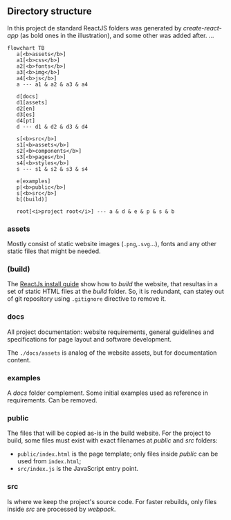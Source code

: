 
## Directory structure
In this project de standard ReactJS folders was generated by *create-react-app* (as bold ones in the illustration), and some other was added after.
...

```mermaid
flowchart TB
   a[<b>assets</b>]
   a1[<b>css</b>]
   a2[<b>fonts</b>]
   a3[<b>img</b>]
   a4[<b>js</b>]
   a --- a1 & a2 & a3 & a4

   d[docs]
   d1[assets]
   d2[en]
   d3[es]
   d4[pt]
   d --- d1 & d2 & d3 & d4    

   s[<b>src</b>]
   s1[<b>assets</b>]
   s2[<b>components</b>]
   s3[<b>pages</b>]
   s4[<b>styles</b>]
   s --- s1 & s2 & s3 & s4    

   e[examples]
   p[<b>public</b>]
   s[<b>src</b>]
   b[(build)]

   root[<i>project root</i>] --- a & d & e & p & s & b
```
<!-- https://mermaid.ink/img/pako:eNpVUMtuwyAQ_BXEoadYVWKfrCiHqvmC9rbkQNl1QmUeAqy2ivLvBYwr9bDD7O7MgLhz5ZD4yKfZfambDIm9vwjLGJMgY6QUL2u3BxU3foDJ2b9ND9pcGx_gcxuzruuyjT1lfYG-wFB3FRDQqSbG_b_L8ABkG-2BtukAPjVaw7GEYwnHEo4Dq9lVQUDf0vh5M3vwy8es1dpFiKHRCsG5BEd9KufxWZ8u6-NLaC7K5XNFYfmOGwpGasxfdi9ewdONDAk-Zoo0yWVOggv7yNLFo0x0Rp1c4OMk50g7Lpfk3n6s4mMKC22iVy2vQZqmevwCp2p8Kw -->

### assets

Mostly consist of static website images (`.png`,`.svg`...), fonts and any other static files that might be needed.

### (build)

The [ReactJs install guide](react.md) show how to *build* the website, that resultas in a set of static HTML files at the *build* folder. So, it is redundant, can statey out of git repository using `.gitignore` directive to remove it.

### docs
All project documentation: website requirements, general guidelines and specifications for page layout and  software development.

The `./docs/assets` is analog of the website assets, but for documentation content.

### examples
A *docs* folder complement. Some initial examples used as reference in requirements. Can be removed.

### public
The files that will be copied as-is in the build website.
For the project to build, some files must exist with exact filenames at *public* and *src* folders:

* `public/index.html` is the page template; only files inside *public* can be used from `index.html`;
* `src/index.js` is the JavaScript entry point.

### src

Is where we keep the project's source code. For faster rebuilds, only files inside *src* are processed by *webpack*.
